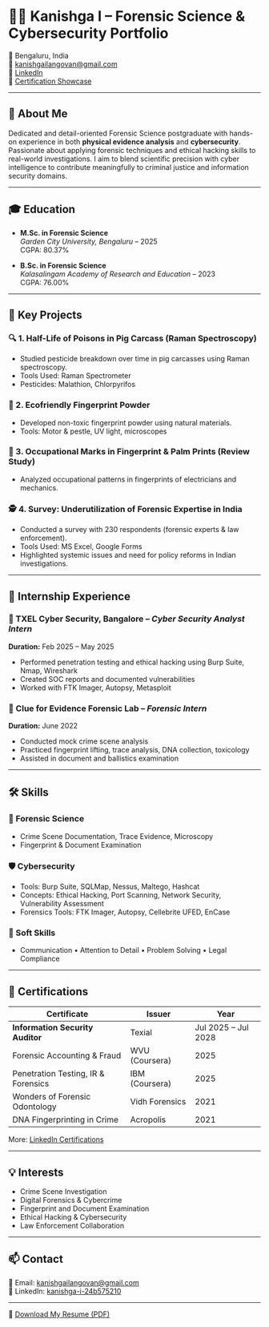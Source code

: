 # 👩‍💻 Kanishga I – Forensic Science & Cybersecurity Portfolio

📍 Bengaluru, India  
📧 kanishgailangovan@gmail.com  
🔗 [LinkedIn](https://www.linkedin.com/in/kanishga-i-24b575210)  
🔗 [Certification Showcase](https://www.linkedin.com/posts/kanishga-i-24b575210_certification-activity-7345700096686100480-1N10)

---

## 🧬 About Me

Dedicated and detail-oriented Forensic Science postgraduate with hands-on experience in both **physical evidence analysis** and **cybersecurity**. Passionate about applying forensic techniques and ethical hacking skills to real-world investigations. I aim to blend scientific precision with cyber intelligence to contribute meaningfully to criminal justice and information security domains.

---

## 🎓 Education

- **M.Sc. in Forensic Science**  
  *Garden City University, Bengaluru* – 2025  
  CGPA: 80.37%

- **B.Sc. in Forensic Science**  
  *Kalasalingam Academy of Research and Education* – 2023  
  CGPA: 76.00%

---

## 🧪 Key Projects

### 🔍 1. Half-Life of Poisons in Pig Carcass (Raman Spectroscopy)
- Studied pesticide breakdown over time in pig carcasses using Raman spectroscopy.
- Tools Used: Raman Spectrometer  
- Pesticides: Malathion, Chlorpyrifos

### 🧴 2. Ecofriendly Fingerprint Powder
- Developed non-toxic fingerprint powder using natural materials.
- Tools: Motor & pestle, UV light, microscopes

### 🔧 3. Occupational Marks in Fingerprint & Palm Prints (Review Study)
- Analyzed occupational patterns in fingerprints of electricians and mechanics.

### 🕵️ 4. Survey: Underutilization of Forensic Expertise in India
- Conducted a survey with 230 respondents (forensic experts & law enforcement).
- Tools Used: MS Excel, Google Forms  
- Highlighted systemic issues and need for policy reforms in Indian investigations.

---

## 💼 Internship Experience

### 🔐 TXEL Cyber Security, Bangalore – *Cyber Security Analyst Intern*  
**Duration:** Feb 2025 – May 2025  
- Performed penetration testing and ethical hacking using Burp Suite, Nmap, Wireshark  
- Created SOC reports and documented vulnerabilities  
- Worked with FTK Imager, Autopsy, Metasploit

### 🧾 Clue for Evidence Forensic Lab – *Forensic Intern*  
**Duration:** June 2022  
- Conducted mock crime scene analysis  
- Practiced fingerprint lifting, trace analysis, DNA collection, toxicology  
- Assisted in document and ballistics examination

---

## 🛠️ Skills

### 🧪 Forensic Science
- Crime Scene Documentation, Trace Evidence, Microscopy  
- Fingerprint & Document Examination

### 🛡️ Cybersecurity
- Tools: Burp Suite, SQLMap, Nessus, Maltego, Hashcat  
- Concepts: Ethical Hacking, Port Scanning, Network Security, Vulnerability Assessment  
- Forensics Tools: FTK Imager, Autopsy, Cellebrite UFED, EnCase

### 🧠 Soft Skills
- Communication • Attention to Detail • Problem Solving • Legal Compliance

---

## 🏅 Certifications

| Certificate | Issuer | Year |
|------------|--------|------|
| **Information Security Auditor** | Texial | Jul 2025 – Jul 2028 |
| Forensic Accounting & Fraud | WVU (Coursera) | 2025 |
| Penetration Testing, IR & Forensics | IBM (Coursera) | 2025 |
| Wonders of Forensic Odontology | Vidh Forensics | 2021 |
| DNA Fingerprinting in Crime | Acropolis | 2021 |

More: [LinkedIn Certifications](https://www.linkedin.com/in/kanishga-i-24b575210/details/certifications/)

---

## 💡 Interests

- Crime Scene Investigation  
- Digital Forensics & Cybercrime  
- Fingerprint and Document Examination  
- Ethical Hacking & Cybersecurity  
- Law Enforcement Collaboration

---

## 📫 Contact

📧 Email: [kanishgailangovan@gmail.com](mailto:kanishgailangovan@gmail.com)  
🔗 LinkedIn: [kanishga-i-24b575210](https://www.linkedin.com/in/kanishga-i-24b575210)

---

📄 [Download My Resume (PDF)](KANISHGA_I_CV.pdf)


